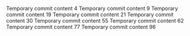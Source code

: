 Temporary commit content 4
Temporary commit content 9
Temporary commit content 19
Temporary commit content 21
Temporary commit content 30
Temporary commit content 55
Temporary commit content 62
Temporary commit content 77
Temporary commit content 96
